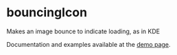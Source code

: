 # bouncingIcon
Makes an image bounce to indicate loading, as in KDE

Documentation and examples available at the [demo page](https://koas.github.io/bouncingIcon/).
